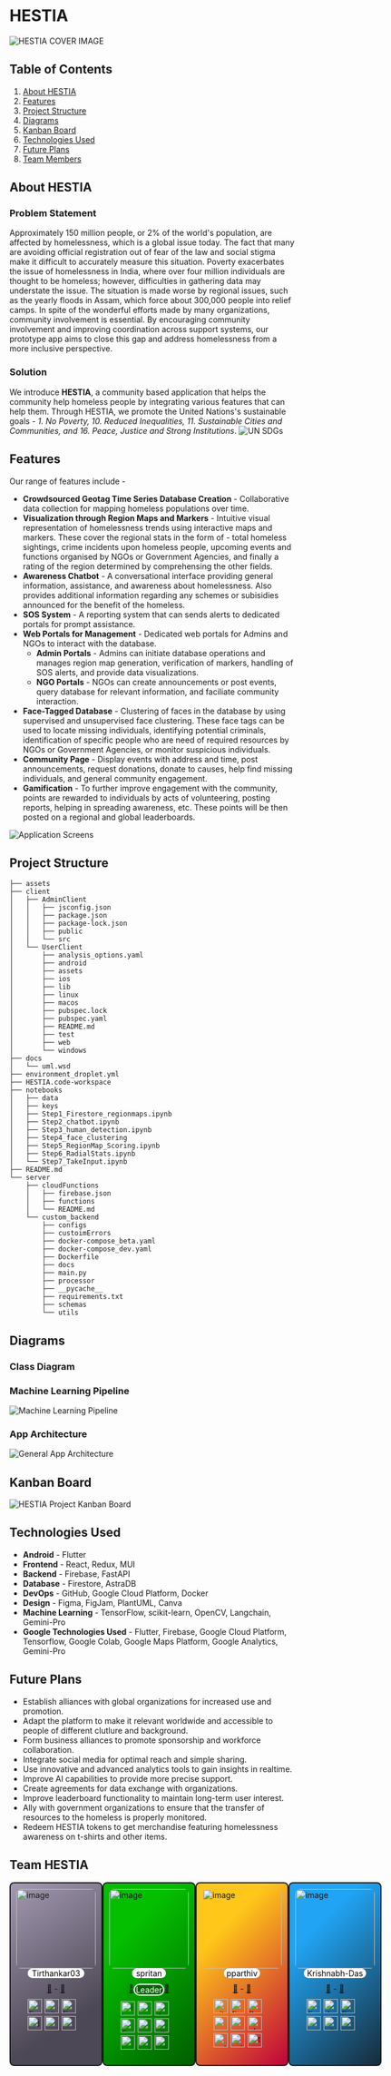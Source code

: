 # HESTIA

![HESTIA COVER IMAGE](./assets/cover_image.jpg)

## Table of Contents
1. [About HESTIA](#about-hestia)
2. [Features](#features)
3. [Project Structure](#project-structure)
4. [Diagrams](#diagrams)
5. [Kanban Board](#kanban-board)
6. [Technologies Used](#technologies-used)
7. [Future Plans](#future-plans)
8. [Team Members](#team-hestia)

## About HESTIA

### Problem Statement

Approximately 150 million people, or 2% of the world's population, are affected by homelessness, which is a global issue today. The fact that many are avoiding official registration out of fear of the law and social stigma make it difficult to accurately measure this situation. Poverty exacerbates the issue of homelessness in India, where over four million individuals are thought to be homeless; however, difficulties in gathering data may understate the issue. The situation is made worse by regional issues, such as the yearly floods in Assam, which force about 300,000 people into relief camps. In spite of the wonderful efforts made by many organizations, community involvement is essential. By encouraging community involvement and improving coordination across support systems, our prototype app aims to close this gap and address homelessness from a more inclusive perspective.

### Solution

We introduce **HESTIA**, a community based application that helps the community help homeless people by integrating various features that can help them.
Through HESTIA, we promote the United Nations's sustainable goals - _1. No Poverty, 10. Reduced Inequalities, 11. Sustainable Cities and Communities, and 16. Peace, Justice and Strong Institutions_.
![UN SDGs](./assets/UN_SDG_Banner.png)


## Features

Our range of features include -
* **Crowdsourced Geotag Time Series Database Creation** - Collaborative data collection for mapping homeless populations over time.
* **Visualization through Region Maps and Markers** - Intuitive visual representation of homelessness trends using interactive maps and markers. These cover the regional stats in the form of -  total homeless sightings, crime incidents upon homeless people, upcoming events and functions organised by NGOs or Government Agencies, and finally a rating of the region determined by comprehensing the other fields.
* **Awareness Chatbot** - A conversational interface providing general information, assistance, and awareness about homelessness. Also provides additional information regarding any schemes or subisidies announced for the benefit of the homeless.
* **SOS System** - A reporting system that can sends alerts to dedicated portals for prompt assistance.
* **Web Portals for Management** - Dedicated web portals for Admins and NGOs to interact with the database.
  * **Admin Portals** - Admins can initiate database operations and manages region map generation, verification of markers, handling of SOS alerts, and provide data visualizations.
  * **NGO Portals** - NGOs can create announcements or post events, query database for relevant information, and faciliate community interaction.
* **Face-Tagged Database** - Clustering of faces in the database by using supervised and unsupervised face clustering. These face tags can be used to locate missing individuals, identifying potential criminals, identification of specific people who are need of required resources by NGOs or Government Agencies, or monitor suspicious individuals.
* **Community Page** - Display events with address and time, post announcements, request donations, donate to causes, help find missing individuals, and general community engagement.
* **Gamification** - To further improve engagement with the community, points are rewarded to individuals by acts of volunteering, posting reports, helping in spreading awareness, etc. These points will be then posted on a regional and global leaderboards.

![Application Screens](./assets/FINAL%20FEATURE%20LIST.png)

## Project Structure
```
├── assets
├── client
│   ├── AdminClient
│   │   ├── jsconfig.json
│   │   ├── package.json
│   │   ├── package-lock.json
│   │   ├── public
│   │   └── src
│   └── UserClient
│       ├── analysis_options.yaml
│       ├── android
│       ├── assets
│       ├── ios
│       ├── lib
│       ├── linux
│       ├── macos
│       ├── pubspec.lock
│       ├── pubspec.yaml
│       ├── README.md
│       ├── test
│       ├── web
│       └── windows
├── docs
│   └── uml.wsd
├── environment_droplet.yml
├── HESTIA.code-workspace
├── notebooks
│   ├── data
│   ├── keys
│   ├── Step1_Firestore_regionmaps.ipynb
│   ├── Step2_chatbot.ipynb
│   ├── Step3_human_detection.ipynb
│   ├── Step4_face_clustering
│   ├── Step5_RegionMap_Scoring.ipynb
│   ├── Step6_RadialStats.ipynb
│   └── Step7_TakeInput.ipynb
├── README.md
└── server
    ├── cloudFunctions
    │   ├── firebase.json
    │   ├── functions
    │   └── README.md
    └── custom_backend
        ├── configs
        ├── custoimErrors
        ├── docker-compose_beta.yaml
        ├── docker-compose_dev.yaml
        ├── Dockerfile
        ├── docs
        ├── main.py
        ├── processor
        ├── __pycache__
        ├── requirements.txt
        ├── schemas
        └── utils
```

## Diagrams

### Class Diagram

### Machine Learning Pipeline
![Machine Learning Pipeline](./assets/ML_Pipeline.png)

### App Architecture
![General App Architecture](./assets/app-arch.png)

## Kanban Board

![HESTIA Project Kanban Board](./assets/HESTIA%20Project%20Kanban%20Board.png)

## Technologies Used
* **Android** - Flutter
* **Frontend** - React, Redux, MUI
* **Backend** - Firebase, FastAPI
* **Database** - Firestore, AstraDB
* **DevOps** - GitHub, Google Cloud Platform, Docker
* **Design** - Figma, FigJam, PlantUML, Canva
* **Machine Learning** - TensorFlow, scikit-learn, OpenCV, Langchain, Gemini-Pro
* **Google Technologies Used** - Flutter, Firebase, Google Cloud Platform, Tensorflow, Google Colab, Google Maps Platform, Google Analytics, Gemini-Pro

## Future Plans
* Establish alliances with global organizations for increased use and promotion.
* Adapt the platform to make it relevant worldwide and accessible to people of different clutlure and background.
* Form business alliances to promote sponsorship and workforce collaboration.
* Integrate social media for optimal reach and simple sharing.
* Use innovative and advanced analytics tools to gain insights in realtime.
* Improve AI capabilities to provide more precise support.
* Create agreements for data exchange with organizations.
* Improve leaderboard functionality to maintain long-term user interest.
* Ally with government organizations to ensure that the transfer of resources to the homeless is properly monitored.
* Redeem HESTIA tokens to get merchandise featuring homelessness awareness on t-shirts and other items.


## Team HESTIA
<div style="max-width: 800px;">
<div style="display: flex; flex-direction: row; justify-content: space-around; align-items: center;">


  <div style="display: flex; flex-direction: column; align-items: center; padding:10px; border: 2px solid; border-radius: 8px;  background-color: #a399b2;
background-image: linear-gradient(147deg, #a399b2 0%, #4d4855 74%); height: 300px; width:150px
">
    <a href="https://github.com/Tirthankar03">
    <div style="">
      <img src="https://github.com/Tirthankar03.png" height="140" width="140" alt="image" style="border-radius:8px; overflow:hidden;"/>
  </div>
    </a>
    <div style="text-align: center; background-color:white; color:black; width:100px; border-radius: 20px">
      Tirthankar03
    </div>
    <div style="text-align: center; margin:10px">
      <a href="https://eggsy.xyz">🔗</a> -
      <a href="https://linkedin.com/in/abdulbaki-dursun">💼</a>
    </div>
    <div style="display:flex; gap: 5px; width:100px; flex-wrap:wrap">

  <img src="https://www.vectorlogo.zone/logos/figma/figma-icon.svg" alt="figma" width="25" height="25"/>


  <img src="https://www.vectorlogo.zone/logos/git-scm/git-scm-icon.svg" alt="git" width="25" height="25"/>
  
 
  <img src="https://www.vectorlogo.zone/logos/firebase/firebase-icon.svg" alt="firebase" width="25" height="25"/>

  <img src="https://raw.githubusercontent.com/devicons/devicon/master/icons/javascript/javascript-original.svg" alt="javascript" width="25" height="25"/>


  <img src="https://www.vectorlogo.zone/logos/getpostman/getpostman-icon.svg" alt="postman" width="25" height="25"/>

  <img src="https://raw.githubusercontent.com/devicons/devicon/master/icons/react/react-original-wordmark.svg" alt="react" width="25" height="25"/>
 




  </div>
  </div>



  <div style="display: flex; flex-direction: column; align-items: center; padding:10px; border: 2px solid; border-radius: 8px;background-color: #015d00;
background-image: linear-gradient(314deg, #015d00 0%, #04bf00 74%); height: 300px; width:150px
">
    <a href="https://github.com/spritan">
      <img src="https://github.com/spritan.png" height="140" width="140" alt="image" style="border-radius:8px; overflow:hidden;"/>
    </a>
    <div style="text-align: center; background-color:white; color:black; width:60px; border-radius: 20px">
      spritan
    </div>
    <div style="text-align: center; margin:10px; display:flex">
      <a href="https://merloss.netlify.app">🔗 </a> 
      <div style="color:white; background-color:darkgreen; border:2px solid; border-radius:20px; width:50px">Leader</div>
      <a href="https://linkedin.com/in/kerimkara0">💼</a>
    </div>
        <div style="display:flex; gap: 5px; width:100px; flex-wrap:wrap">

  <img src="https://raw.githubusercontent.com/devicons/devicon/master/icons/linux/linux-original.svg" alt="linux" width="25" height="25"/>

  <img src="https://www.vectorlogo.zone/logos/opencv/opencv-icon.svg" alt="opencv" width="25" height="25"/>


  <img src="https://raw.githubusercontent.com/devicons/devicon/master/icons/docker/docker-original-wordmark.svg" alt="docker" width="25" height="25"/>
 
  <img src="https://www.vectorlogo.zone/logos/firebase/firebase-icon.svg" alt="firebase" width="25" height="25"/>

  <img src="https://www.vectorlogo.zone/logos/google_cloud/google_cloud-icon.svg" alt="gcp" width="25" height="25"/>

  <img src="https://www.vectorlogo.zone/logos/git-scm/git-scm-icon.svg" alt="git" width="25" height="25"/>



 <img src="https://www.vectorlogo.zone/logos/gnu_bash/gnu_bash-icon.svg" alt="bash" width="25" height="25"/>


  <img src="https://raw.githubusercontent.com/devicons/devicon/master/icons/python/python-original.svg" alt="python" width="25" height="25"/>


  <img src="https://upload.wikimedia.org/wikipedia/commons/0/05/Scikit_learn_logo_small.svg" alt="scikit_learn" width="25" height="25"/>

  </div>
  </div>



  <div style="display: flex; flex-direction: column; align-items: center; padding:10px; border: 2px solid; border-radius: 8px;  background-color: #bf033b;
background-image: linear-gradient(315deg, #bf033b 0%, #ffc719 74%); height: 300px; width:150px
 ">
     <a href="https://github.com/pparthiv">
    <img src="https://github.com/pparthiv.png" height="140" width="140" alt="image" style="border-radius:8px; overflow:hidden;"/>
    </a>
        <div style="text-align: center; background-color:white; color:black; width:64px; border-radius: 20px">
      pparthiv
    </div>
    <div style="text-align: center; margin:10px">
      <a href="https://semihozdas.com.tr/">🔗</a> -
      <a href="https://linkedin.com/in/semihozdas">💼</a>
    </div>
        <div style="display:flex; gap: 5px; width:100px; flex-wrap:wrap">

  <img src="https://www.vectorlogo.zone/logos/git-scm/git-scm-icon.svg" alt="git" width="25" height="25"/>
 
  
  <img src="https://www.vectorlogo.zone/logos/firebase/firebase-icon.svg" alt="firebase" width="25" height="25"/>
  
<img src="https://www.vectorlogo.zone/logos/flutterio/flutterio-icon.svg" alt="flutter" width="25" height="25"/>

<img src="https://www.vectorlogo.zone/logos/google_cloud/google_cloud-icon.svg" alt="gcp" width="25" height="25"/>


  <img src="https://www.vectorlogo.zone/logos/opencv/opencv-icon.svg" alt="opencv" width="25" height="25"/>

  <img src="https://raw.githubusercontent.com/devicons/devicon/master/icons/photoshop/photoshop-line.svg" alt="photoshop" width="25" height="25"/>

  <img src="https://raw.githubusercontent.com/devicons/devicon/master/icons/python/python-original.svg" alt="python" width="25" height="25"/>

  <img src="https://upload.wikimedia.org/wikipedia/commons/0/05/Scikit_learn_logo_small.svg" alt="scikit_learn" width="25" height="25"/>

  <img src="https://www.vectorlogo.zone/logos/tensorflow/tensorflow-icon.svg" alt="tensorflow" width="25" height="25"/>

  </div>
  </div>



  <div style="display: flex; flex-direction: column; align-items: center; padding:10px; border: 2px solid; border-radius: 8px; background-color: #182b3a;
background-image: linear-gradient(315deg, #182b3a 0%, #20a4f3 74%); height: 300px; width:150px
">
     <a href="https://github.com/krishnabh-das">
    <img src="https://github.com/krishnabh-das.png" height="140" width="140"  alt="image" style="border-radius:8px; overflow:hidden;"/>
    </a>
    <div style="text-align: center; background-color:white; color:black; width:110px; border-radius: 20px">
      Krishnabh-Das
    </div>
    <div style="text-align: center; margin:10px">
      <a href="https://semihozdas.com.tr/">🔗</a> -
      <a href="https://linkedin.com/in/semihozdas">💼</a>
    </div>
      <div style="display:flex; gap: 5px; width:100px; flex-wrap:wrap">
  <img src="https://www.vectorlogo.zone/logos/firebase/firebase-icon.svg" alt="firebase" width="25" height="25"/>

  <img src="https://www.vectorlogo.zone/logos/dartlang/dartlang-icon.svg" alt="dart" width="25" height="25"/> 

  <img src="https://www.vectorlogo.zone/logos/flutterio/flutterio-icon.svg" alt="flutter" width="25" height="25"/>

  <img src="https://www.vectorlogo.zone/logos/google_cloud/google_cloud-icon.svg" alt="gcp" width="25" height="25"/>
  
  <img src="https://www.vectorlogo.zone/logos/git-scm/git-scm-icon.svg" alt="git" width="25" height="25"/>
  
  <img src="https://www.vectorlogo.zone/logos/getpostman/getpostman-icon.svg" alt="postman" width="25" height="25"/>


  </div>
    


</div>




</div>
